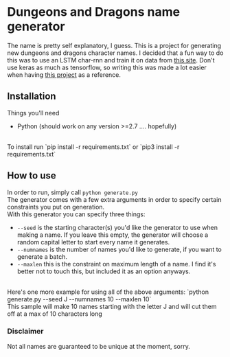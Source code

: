 # Dungeons and Dragons name generator
The name is pretty self explanatory, I guess. This is a project for generating new
dungeons and dragons character names. I decided that a fun way to do this was to 
use an LSTM char-rnn and train it on data from [this site](http://www.dnd.kismetrose.com/).
Don't use keras as much as tensorflow, so writing this was made a lot easier when having
[this project](https://github.com/ekzhang/char-rnn-keras) as a reference. 

## Installation
Things you'll need <br />
- Python (should work on any version >=2.7 .... hopefully)
<br />
To install run `pip install -r requirements.txt` or `pip3 install -r requirements.txt`

## How to use
In order to run, simply call `python generate.py` <br />
The generator comes with a few extra arguments in order to specify certain constraints you put on generation.<br />
With this generator you can specify three things:
- `--seed` is the starting character(s) you'd like the generator to use when making a name. If you leave this empty, the generator will choose a random capital letter to start every name it generates.
- `--numnames` is the number of names you'd like to generate, if you want to generate a batch.
- `--maxlen` this is the constraint on maximum length of a name. I find it's better not to touch this, but included it as an option anyways.
<br />
Here's one more example for using all of the above arguments: `python generate.py --seed J --numnames 10 --maxlen 10` <br />
This sample will make 10 names starting with the letter J and will cut them off at a max of 10 characters long

### Disclaimer
Not all names are guaranteed to be unique at the moment, sorry.
